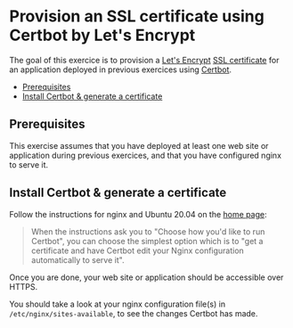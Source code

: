 # Provision an SSL certificate using Certbot by Let's Encrypt

The goal of this exercice is to provision a [Let's Encrypt][letsencrypt] [SSL
certificate][certificate] for an application deployed in previous exercices
using [Certbot][certbot].

<!-- START doctoc generated TOC please keep comment here to allow auto update -->
<!-- DON'T EDIT THIS SECTION, INSTEAD RE-RUN doctoc TO UPDATE -->

- [Prerequisites](#prerequisites)
- [Install Certbot & generate a certificate](#install-certbot--generate-a-certificate)

<!-- END doctoc generated TOC please keep comment here to allow auto update -->



## Prerequisites

This exercise assumes that you have deployed at least one web site or
application during previous exercices, and that you have configured nginx to
serve it.

## Install Certbot & generate a certificate

Follow the instructions for nginx and Ubuntu 20.04 on the [home page][certbot]:

> When the instructions ask you to "Choose how you'd like to run Certbot", you
> can choose the simplest option which is to "get a certificate and have Certbot
> edit your Nginx configuration automatically to serve it".

Once you are done, your web site or application should be accessible over HTTPS.

You should take a look at your nginx configuration file(s) in
`/etc/nginx/sites-available`, to see the changes Certbot has made.



[certbot]: https://certbot.eff.org
[certificate]: https://en.wikipedia.org/wiki/Public_key_certificate
[letsencrypt]: https://letsencrypt.org
